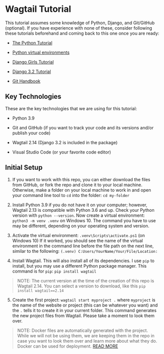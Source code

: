 Wagtail Tutorial
================

This tutorial assumes some knowledge of Python, Django, and Git/GitHub (optional). If you have experience with none of these, consider following these tutorials beforehand and coming back to this one once you are ready:

* [The Python Tutorial](https://docs.python.org/3/tutorial/index.html)

* [Python virtual environments](https://docs.python.org/3/tutorial/venv.html)

* [Django Girls Tutorial](https://tutorial.djangogirls.org/en/)

* [Django 3.2 Tutorial](https://docs.djangoproject.com/en/3.2/intro/)

* [Git Handbook](https://guides.github.com/introduction/git-handbook/)


Key Technologies
----------------

These are the key technologies that we are using for this tutorial:

* Python 3.9

* Git and GitHub (if you want to track your code and its versions and/or publish your code)

* Wagtail 2.14 (Django 3.2 is included in the package)

* Visual Studio Code (or your favorite code editor)


Initial Setup
-------------

1. If you want to work with this repo, you can either download the files from GitHub, or fork the repo and clone it to your local machine. Otherwise, make a folder on your local machine to work in and open your command line tool to `cd` into the folder: `cd my-folder`

2. Install Python 3.9 if you do not have it on your computer; however, Wagtail 2.13 is compatible with Python 3.6 and up. Check your Python version with `python --version`. Now create a virtual environment: `python3 -m venv .venv` on Windows 10. The command you have to use may be different, depending on your operating system and version.

3. Activate the virtual environment: `.venv\Scripts\activate.ps1` (on Windows 10) If it worked, you should see the name of the virtual environment in the command line before the file path on the next line, similar to the following: `(.venv) C:Users/YourName/Your/File/Location:`

4. Install Wagtail. This will also install all of its dependencies. I use `pip` to install, but you may use a different Python package manager. This command is for `pip`: `pip install wagtail`

> NOTE: The current version at the time of the creation of this repo is Wagtail 2.14. You can select a version to download, like this `pip install wagtail==2.14`

5. Create the first project: `wagtail start myproject .` where `myproject` is the name of the website or project (this can be whatever you want) and the `.` tells it to create it in your current folder. This command generates the new project files from Wagtail. Please take a moment to look them over.

> NOTE: Docker files are automatically generated with the project. While we will not be using them, we are keeping them in the repo in case you want to look them over and learn more about what they do. Docker can be used for deployment. [READ MORE](https://docs.wagtail.io/en/v2.14/reference/project_template.html#dockerfile)



